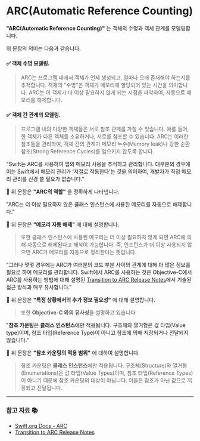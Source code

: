 # ARC(Automatic Reference Counting)

**"ARC(Automatic Reference Counting)"** 는 객체의 수명과 객체 관계를 모델링합니다.

위 문장의 의미는 다음과 같습니다.

#### ✅ 객체 수명 모델링.

>ARC는 프로그램 내에서 객체가 언제 생성되고, 얼마나 오래 존재해야 하는지를 추적합니다.
객체의 "수명"은 객체가 메모리에 할당되어 있는 시간을 의미합니다.
ARC는 이 객체가 더 이상 필요하지 않게 되는 시점을 파악하여, 자동으로 메모리를 해제합니다.

#### ✅ 객체 간 관계의 모델링.

>프로그램 내의 다양한 객체들은 서로 참조 관계를 가질 수 있습니다.
예를 들어, 한 객체가 다른 객체를 소유하거나, 서로를 참조할 수 있습니다.
ARC는 이러한 참조들을 관리하여, 객체 간의 관계가 메모리 누수(Memory leak)나 강한 순환 참조(Strong Reference Cycles)를 일으키지 않도록 합니다.

"Swift는 ARC를 사용하여 앱의 메모리 사용을 추적하고 관리합니다.
대부분의 경우에 이는 Swift에서 메모리 관리가 '저절로 작동한다'는 것을 의미하여, 개발자가 직접 메모리 관리를 신경 쓸 필요가 없습니다."

🙌 위 문장은 **"ARC의 역할"** 을 정확하게 나타냅니다.

"ARC는 더 이상 필요하지 않은 클래스 인스턴스에 사용된 메모리를 자동으로 해제합니다."

🙌 위 문장은 **"메모리 자동 해제"** 에 대해 설명합니다.
>또한 클래스 인스턴스에 사용된 메모리는 더 이상 필요하지 않게 되면 ARC에 의해 자동으로 해제된다고 해석이 가능합니다.
즉, 인스턴스가 더 이상 사용되지 않으면 ARC가 메모리를 자동으로 정리한다는 뜻입니다.

"그러나 몇몇 경우에는 ARC가 여러분의 코드 부분 사이의 관계에 대해 더 많은 정보를 필요로 하여 메모리를 관리합니다.
Swift에서 ARC를 사용하는 것은 Objective-C에서 ARC를 사용하는 방법에 대해 설명된 [Transition to ARC Release Notes](https://developer.apple.com/library/archive/releasenotes/ObjectiveC/RN-TransitioningToARC/Introduction/Introduction.html)에서 기술된 접근 방식과 매우 유사합니다."

🙌 위 문장은 **"특정 상황에서의 추가 정보 필요성"** 에 대해 설명합니다.
>또한 **Objective-C 와의 유사성**을 설명하고 있습니다.

"**참조 카운팅**은 **클래스 인스턴스**에만 적용됩니다.
구조체와 열거형은 값 타입(Value type)이며, 참조 타입(Reference Type)이 아니고 참조에 의해 저장되거나 전달되지 않습니다."

🙌 위 문장은 **"참조 카운팅의 적용 범위"** 에 대하여 설명합니다.
>참조 카운팅은 **클래스 인스턴스**에만 적용됩니다.
구조체(Structure)와 열거형(Enumerations)은 값 타입(Value Types)이며, 참조 타입(Reference Types)이 아니기 때문에 참조 카운팅의 대상이 아닙니다.
이들은 참조가 아닌 값으로 저장되고 전달됩니다.

---

### 참고 자료 📚

- [Swift.org Docs - ARC](https://docs.swift.org/swift-book/documentation/the-swift-programming-language/automaticreferencecounting/#app-top)
- [Transition to ARC Release Notes](https://developer.apple.com/library/archive/releasenotes/ObjectiveC/RN-TransitioningToARC/Introduction/Introduction.html)
